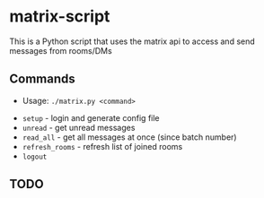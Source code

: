 # matrix-script

This is a Python script that uses the matrix api to access and send messages from rooms/DMs

## Commands

- Usage: `./matrix.py <command>`
* `setup` - login and generate config file
* `unread` - get unread messages
* `read_all` - get all messages at once (since batch number)
* `refresh_rooms` - refresh list of joined rooms
* `logout`

## TODO


